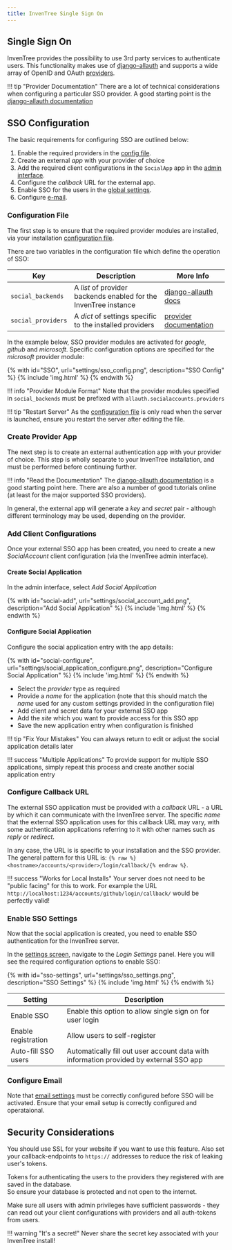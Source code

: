 ```yaml
---
title: InvenTree Single Sign On
---
```


## Single Sign On

InvenTree provides the possibility to use 3rd party services to authenticate users. This functionality makes use of [django-allauth](https://django-allauth.readthedocs.io/en/latest/) and supports a wide array of OpenID and OAuth [providers](https://django-allauth.readthedocs.io/en/latest/providers.html).

!!! tip "Provider Documentation"
    There are a lot of technical considerations when configuring a particular SSO provider. A good starting point is the [django-allauth documentation](https://django-allauth.readthedocs.io/en/latest/providers.html)

## SSO Configuration

The basic requirements for configuring SSO are outlined below:

1. Enable the required providers in the [config file](../start/config.md#single-sign-on).
1. Create an external *app* with your provider of choice
1. Add the required client configurations in the `SocialApp` app in the [admin interface](../settings/admin.md).
1. Configure the *callback* URL for the external app.
1. Enable SSO for the users in the [global settings](../settings/global.md).
1. Configure [e-mail](../settings/email.md).

### Configuration File

The first step is to ensure that the required provider modules are installed, via your installation [configuration file](../start/config.md#single-sign-on).

There are two variables in the configuration file which define the operation of SSO:

| Key | Description | More Info |
| --- | --- | --- | 
| `social_backends` | A *list* of provider backends enabled for the InvenTree instance | [django-allauth docs](https://django-allauth.readthedocs.io/en/latest/installation.html) |
| `social_providers` | A *dict* of settings specific to the installed providers | [provider documentation](https://django-allauth.readthedocs.io/en/latest/providers.html) |

In the example below, SSO provider modules are activated for *google*, *github* and *microsoft*. Specific configuration options are specified for the *microsoft* provider module:

{% with id="SSO", url="settings/sso_config.png", description="SSO Config" %}
{% include 'img.html' %}
{% endwith %}

!!! info "Provider Module Format"
    Note that the provider modules specified in `social_backends` must be prefixed with `allauth.socialaccounts.providers`

!!! tip "Restart Server"
    As the [configuration file](../start/config.md) is only read when the server is launched, ensure you restart the server after editing the file.

### Create Provider App

The next step is to create an external authentication app with your provider of choice. This step is wholly separate to your InvenTree installation, and must be performed before continuing further.

!!! info "Read the Documentation"
    The [django-allauth documentation](https://django-allauth.readthedocs.io/en/latest/providers.html) is a good starting point here. There are also a number of good tutorials online (at least for the major supported SSO providers).

In general, the external app will generate a *key* and *secret* pair - although different terminology may be used, depending on the provider.

### Add Client Configurations

Once your external SSO app has been created, you need to create a new *SocialAccount* client configuration (via the InvenTree admin interface).

#### Create Social Application

In the admin interface, select *Add Social Application*

{% with id="social-add", url="settings/social_account_add.png", description="Add Social Application" %}
{% include 'img.html' %}
{% endwith %}

#### Configure Social Application

Configure the social application entry with the app details:

{% with id="social-configure", url="settings/social_application_configure.png", description="Configure Social Application" %}
{% include 'img.html' %}
{% endwith %}

- Select the *provider* type as required
- Provide a *name* for the application (note that this should match the *name* used for any custom settings provided in the configuration file)
- Add client and secret data for your external SSO app
- Add the *site* which you want to provide access for this SSO app
- Save the new application entry when configuration is finished

!!! tip "Fix Your Mistakes"
    You can always return to edit or adjust the social application details later

!!! success "Multiple Applications"
    To provide support for multiple SSO applications, simply repeat this process and create another social application entry

### Configure Callback URL

The external SSO application must be provided with a *callback* URL - a URL by which it can communicate with the InvenTree server. The specific *name* that the external SSO application uses for this callback URL may vary, with some authentication applications referring to it with other names such as *reply* or *redirect*. 

In any case, the URL is is specific to your installation and the SSO provider. The general pattern for this URL is: `{% raw %}<hostname>/accounts/<provider>/login/callback/{% endraw %}`.

!!! success "Works for Local Installs"
    Your server does not need to be "public facing" for this to work. For example the URL `http://localhost:1234/accounts/github/login/callback/` would be perfectly valid!

### Enable SSO Settings

Now that the social application is created, you need to enable SSO authentication for the InvenTree server.

In the [settings screen](./global.md), navigate to the *Login Settings* panel. Here you will see the required configuration options to enable SSO:

{% with id="sso-settings", url="settings/sso_settings.png", description="SSO Settings" %}
{% include 'img.html' %}
{% endwith %}

| Setting | Description |
| --- | --- |
| Enable SSO | Enable this option to allow single sign on for user login |
| Enable registration | Allow users to self-register |
| Auto-fill SSO users | Automatically fill out user account data with information provided by external SSO app |

### Configure Email

Note that [email settings](./email.md) must be correctly configured before SSO will be activated. Ensure that your email setup is correctly configured and operataional.

## Security Considerations

You should use SSL for your website if you want to use this feature. Also set your callback-endpoints to `https://` addresses to reduce the risk of leaking user's tokens.

Tokens for authenticating the users to the providers they registered with are saved in the database.  
So ensure your database is protected and not open to the internet.  

Make sure all users with admin privileges have sufficient passwords - they can read out your client configurations with providers and all auth-tokens from users.

!!! warning "It's a secret!"
    Never share the secret key associated with your InvenTree install!
